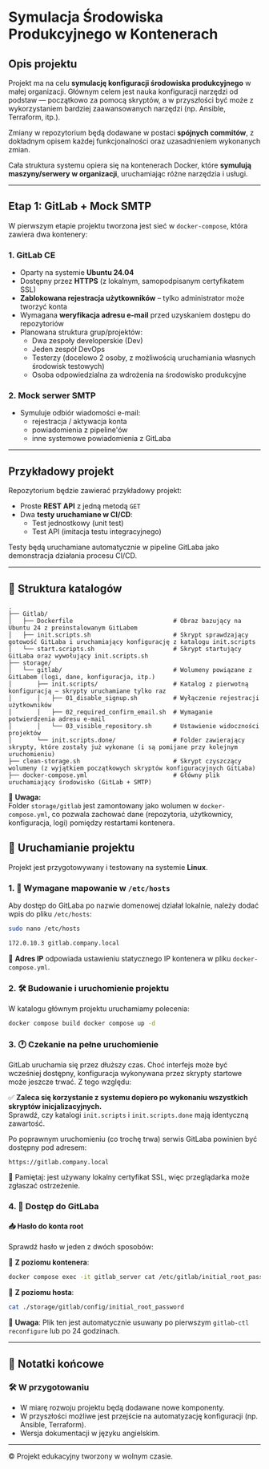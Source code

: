 # Symulacja Środowiska Produkcyjnego w Kontenerach

## Opis projektu

Projekt ma na celu **symulację konfiguracji środowiska produkcyjnego** w małej organizacji. Głównym celem jest nauka konfiguracji narzędzi od podstaw — początkowo za pomocą skryptów, a w przyszłości być może z wykorzystaniem bardziej zaawansowanych narzędzi (np. Ansible, Terraform, itp.).

Zmiany w repozytorium będą dodawane w postaci **spójnych commitów**, z dokładnym opisem każdej funkcjonalności oraz uzasadnieniem wykonanych zmian.

Cała struktura systemu opiera się na kontenerach Docker, które **symulują maszyny/serwery w organizacji**, uruchamiając różne narzędzia i usługi.

---

## Etap 1: GitLab + Mock SMTP

W pierwszym etapie projektu tworzona jest sieć w `docker-compose`, która zawiera dwa kontenery:

### 1. GitLab CE

- Oparty na systemie **Ubuntu 24.04**
- Dostępny przez **HTTPS** (z lokalnym, samopodpisanym certyfikatem SSL)
- **Zablokowana rejestracja użytkowników** – tylko administrator może tworzyć konta
- Wymagana **weryfikacja adresu e-mail** przed uzyskaniem dostępu do repozytoriów
- Planowana struktura grup/projektów:
  - Dwa zespoły developerskie (Dev)
  - Jeden zespół DevOps
  - Testerzy (docelowo 2 osoby, z możliwością uruchamiania własnych środowisk testowych)
  - Osoba odpowiedzialna za wdrożenia na środowisko produkcyjne

### 2. Mock serwer SMTP

- Symuluje odbiór wiadomości e-mail:
  - rejestracja / aktywacja konta
  - powiadomienia z pipeline'ów
  - inne systemowe powiadomienia z GitLaba

---

## Przykładowy projekt

Repozytorium będzie zawierać przykładowy projekt:

- Proste **REST API** z jedną metodą `GET`
- Dwa **testy uruchamiane w CI/CD**:
  - Test jednostkowy (unit test)
  - Test API (imitacja testu integracyjnego)

Testy będą uruchamiane automatycznie w pipeline GitLaba jako demonstracja działania procesu CI/CD.

---


## 📁 Struktura katalogów

``` plaintext
.
├── Gitlab/
│   ├── Dockerfile                            # Obraz bazujący na Ubuntu 24 z preinstalowanym GitLabem
│   ├── init.scripts.sh                       # Skrypt sprawdzający gotowość GitLaba i uruchamiający konfigurację z katalogu init.scripts
│   └── start.scripts.sh                      # Skrypt startujący GitLaba oraz wywołujący init.scripts.sh
├── storage/
│   └── gitlab/                               # Wolumeny powiązane z GitLabem (logi, dane, konfiguracja, itp.)
│       ├── init.scripts/                     # Katalog z pierwotną konfiguracją – skrypty uruchamiane tylko raz
│       │   ├── 01_disable_signup.sh          # Wyłączenie rejestracji użytkowników
│       │   ├── 02_required_confirm_email.sh  # Wymaganie potwierdzenia adresu e-mail
│       │   └── 03_visible_repository.sh      # Ustawienie widoczności projektów
│       └── init.scripts.done/                # Folder zawierający skrypty, które zostały już wykonane (i są pomijane przy kolejnym uruchomieniu)
├── clean-storage.sh                          # Skrypt czyszczący wolumeny (z wyjątkiem początkowych skryptów konfiguracyjnych GitLaba)
├── docker-compose.yml                        # Główny plik uruchamiający środowisko (GitLab + SMTP)

```


📌 **Uwaga:**  
Folder `storage/gitlab` jest zamontowany jako wolumen w `docker-compose.yml`, co pozwala zachować dane (repozytoria, użytkownicy, konfiguracja, logi) pomiędzy restartami kontenera.

## 🚀 Uruchamianie projektu

Projekt jest przygotowywany i testowany na systemie **Linux**.

### 1. 🧭 Wymagane mapowanie w `/etc/hosts`

Aby dostęp do GitLaba po nazwie domenowej działał lokalnie, należy dodać wpis do pliku `/etc/hosts`:

``` bash
sudo nano /etc/hosts
```

``` bash
172.0.10.3 gitlab.company.local
```

📌 **Adres IP** odpowiada ustawieniu statycznego IP kontenera w pliku `docker-compose.yml`.

### 2. 🛠️ Budowanie i uruchomienie projektu

W katalogu głównym projektu uruchamiamy polecenia:

``` bash
docker compose build docker compose up -d
```


### 3. 🕐 Czekanie na pełne uruchomienie

GitLab uruchamia się przez dłuższy czas. Choć interfejs może być wcześniej dostępny, konfiguracja wykonywana przez skrypty startowe może jeszcze trwać. Z tego względu:

✅ **Zaleca się korzystanie z systemu dopiero po wykonaniu wszystkich skryptów inicjalizacyjnych.**  
Sprawdź, czy katalogi `init.scripts` i `init.scripts.done` mają identyczną zawartość.

Po poprawnym uruchomieniu (co trochę trwa) serwis GitLaba powinien być dostępny pod adresem:

```
https://gitlab.company.local
```


📌 Pamiętaj: jest używany lokalny certyfikat SSL, więc przeglądarka może zgłaszać ostrzeżenie.

### 4. 🔐 Dostęp do GitLaba

#### 📥 Hasło do konta root

Sprawdź hasło w jeden z dwóch sposobów:

🔎 **Z poziomu kontenera**:

``` bash
docker compose exec -it gitlab_server cat /etc/gitlab/initial_root_password
```


📁 **Z poziomu hosta**:

``` bash
cat ./storage/gitlab/config/initial_root_password
```


📌 **Uwaga**: Plik ten jest automatycznie usuwany po pierwszym `gitlab-ctl reconfigure` lub po 24 godzinach.

---

## 📌 Notatki końcowe

### 🛠️ W przygotowaniu

- W miarę rozwoju projektu będą dodawane nowe komponenty.
- W przyszłości możliwe jest przejście na automatyzację konfiguracji (np. Ansible, Terraform).
- Wersja dokumentacji w języku angielskim.

---

© Projekt edukacyjny tworzony w wolnym czasie.